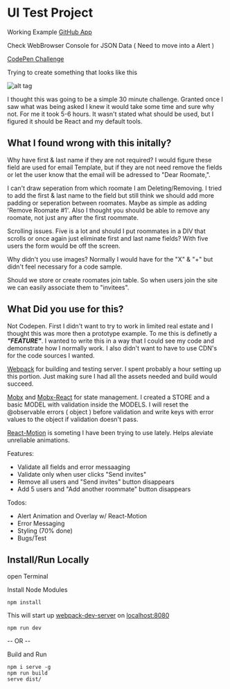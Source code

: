 UI Test Project
===============

Working Example [GitHub App](https://ottoinfo.github.io/UI-Test/)

Check WebBrowser Console for JSON Data ( Need to move into a Alert )

[CodePen Challenge](http://codepen.io/ottoinfo/pen/RRBKZR)

Trying to create something that looks like this

![alt tag](http://i.imgur.com/047pCX3.png)

I thought this was going to be a simple 30 minute challenge. Granted once I saw what was being asked I knew it would take some time and sure why not. For me it took 5-6 hours. It wasn't stated what should be used, but I figured it should be React and my default tools.

What I found wrong with this initally?
--------------------------------------

Why have first & last name if they are not required? I would figure these field are used for email Template, but if they are not need remove the fields or let the user know that the email will be adressed to "Dear Roomate,".

I can't draw seperation from which roomate I am Deleting/Removing. I tried to add the first & last name to the field but still think we should add more padding or seperation between roomates. Maybe as simple as adding 'Remove Roomate #1'. Also I thought you should be able to remove any roomate, not just any after the first roommate.

Scrolling issues. Five is a lot and should I put roommates in a DIV that scrolls or once again just eliminate first and last name fields? With five users the form would be off the screen.

Why didn't you use images? Normally I would have for the "X" & "+" but didn't feel necessary for a code sample.

Should we store or create roomates join table. So when users join the site we can easily associate them to "invitees".

What Did you use for this?
--------------------------

Not Codepen. First I didn't want to try to work in limited real estate and I thought this was more then a prototype example. To me this is definetly a ***"FEATURE"***. I wanted to write this in a way that I could see my code and demonstrate how I normally work. I also didn't want to have to use CDN's for the code sources I wanted.

[Webpack](https://github.com/webpack) for building and testing server. I spent probably a hour setting up this portion. Just making sure I had all the assets needed and build would succeed.

[Mobx](https://github.com/mobxjs/mobx) and [Mobx-React](https://github.com/mobxjs/mobx-react) for state management. I created a STORE and a basic MODEL with validation inside the MODELS. I will reset the @observable errors ( object ) before validation and write keys with error values to the object if validation doesn't pass.

[React-Motion](https://github.com/chenglou/react-motion) is someting I have been trying to use lately. Helps aleviate unreliable animations.

Features:
  * Validate all fields and error messaaging
  * Validate only when user clicks "Send invites"
  * Remove all users and "Send invites" button disappears
  * Add 5 users and "Add another roommate" button disappears

Todos:
  * Alert Animation and Overlay w/ React-Motion
  * Error Messaging
  * Styling (70% done)
  * Bugs/Test

Install/Run Locally
-------------------
open Terminal

Install Node Modules

```npm install```

This will start up [webpack-dev-server](https://webpack.github.io/docs/webpack-dev-server.html) on [localhost:8080](http://localhost:8080)

```npm run dev```


-- OR --

Build and Run
```
npm i serve -g
npm run build
serve dist/
```
